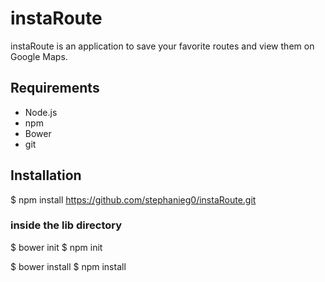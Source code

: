 # instaRoute
instaRoute is an application to save your favorite routes and view them on Google Maps.

## Requirements
* Node.js
* npm
* Bower
* git

## Installation
$ npm install https://github.com/stephanieg0/instaRoute.git

### inside the lib directory
$ bower init
$ npm init

$ bower install
$ npm install

